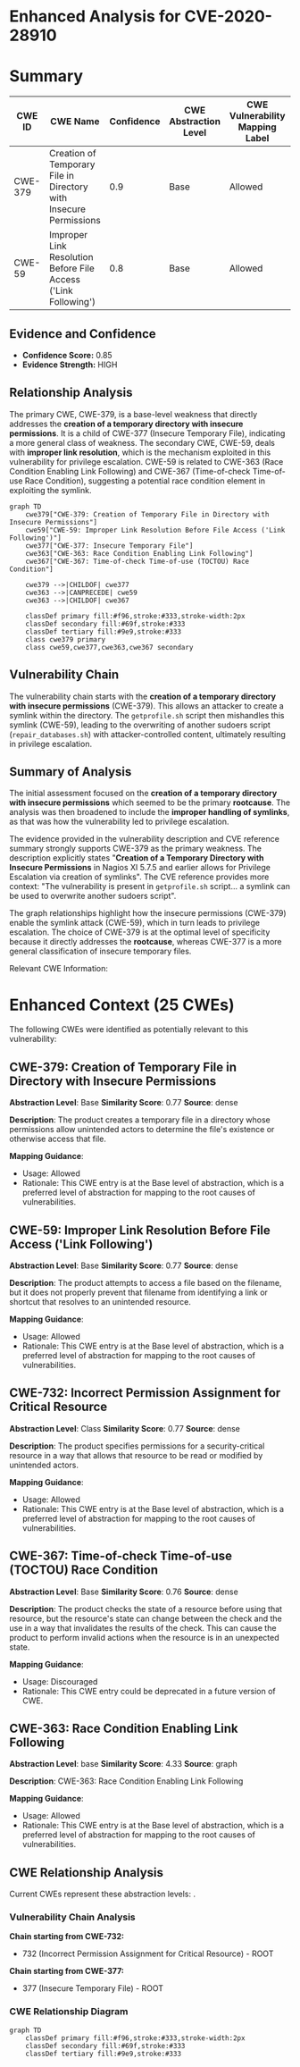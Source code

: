 # Enhanced Analysis for CVE-2020-28910

# Summary
| CWE ID | CWE Name | Confidence | CWE Abstraction Level | CWE Vulnerability Mapping Label | CWE-Vulnerability Mapping Notes |
|---|---|---|---|---|---|
| CWE-379 | Creation of Temporary File in Directory with Insecure Permissions | 0.9 | Base | Allowed | Primary CWE |
| CWE-59 | Improper Link Resolution Before File Access ('Link Following') | 0.8 | Base | Allowed | Secondary Candidate |

## Evidence and Confidence

*   **Confidence Score:** 0.85
*   **Evidence Strength:** HIGH

## Relationship Analysis
The primary CWE, CWE-379, is a base-level weakness that directly addresses the **creation of a temporary directory with insecure permissions**. It is a child of CWE-377 (Insecure Temporary File), indicating a more general class of weakness. The secondary CWE, CWE-59, deals with **improper link resolution**, which is the mechanism exploited in this vulnerability for privilege escalation. CWE-59 is related to CWE-363 (Race Condition Enabling Link Following) and CWE-367 (Time-of-check Time-of-use Race Condition), suggesting a potential race condition element in exploiting the symlink.

```mermaid
graph TD
    cwe379["CWE-379: Creation of Temporary File in Directory with Insecure Permissions"]
    cwe59["CWE-59: Improper Link Resolution Before File Access ('Link Following')"]
    cwe377["CWE-377: Insecure Temporary File"]
    cwe363["CWE-363: Race Condition Enabling Link Following"]
    cwe367["CWE-367: Time-of-check Time-of-use (TOCTOU) Race Condition"]

    cwe379 -->|CHILDOF| cwe377
    cwe363 -->|CANPRECEDE| cwe59
    cwe363 -->|CHILDOF| cwe367
    
    classDef primary fill:#f96,stroke:#333,stroke-width:2px
    classDef secondary fill:#69f,stroke:#333
    classDef tertiary fill:#9e9,stroke:#333
    class cwe379 primary
    class cwe59,cwe377,cwe363,cwe367 secondary
```

## Vulnerability Chain
The vulnerability chain starts with the **creation of a temporary directory with insecure permissions** (CWE-379). This allows an attacker to create a symlink within the directory. The `getprofile.sh` script then mishandles this symlink (CWE-59), leading to the overwriting of another sudoers script (`repair_databases.sh`) with attacker-controlled content, ultimately resulting in privilege escalation.

## Summary of Analysis
The initial assessment focused on the **creation of a temporary directory with insecure permissions** which seemed to be the primary **rootcause**. The analysis was then broadened to include the **improper handling of symlinks**, as that was how the vulnerability led to privilege escalation.

The evidence provided in the vulnerability description and CVE reference summary strongly supports CWE-379 as the primary weakness. The description explicitly states "**Creation of a Temporary Directory with Insecure Permissions** in Nagios XI 5.7.5 and earlier allows for Privilege Escalation via creation of symlinks". The CVE reference provides more context: "The vulnerability is present in `getprofile.sh` script... a symlink can be used to overwrite another sudoers script".

The graph relationships highlight how the insecure permissions (CWE-379) enable the symlink attack (CWE-59), which in turn leads to privilege escalation. The choice of CWE-379 is at the optimal level of specificity because it directly addresses the **rootcause**, whereas CWE-377 is a more general classification of insecure temporary files.

Relevant CWE Information:

# Enhanced Context (25 CWEs)
The following CWEs were identified as potentially relevant to this vulnerability:

## CWE-379: Creation of Temporary File in Directory with Insecure Permissions
**Abstraction Level**: Base
**Similarity Score**: 0.77
**Source**: dense

**Description**:
The product creates a temporary file in a directory whose permissions allow unintended actors to determine the file's existence or otherwise access that file.

**Mapping Guidance**:
- Usage: Allowed
- Rationale: This CWE entry is at the Base level of abstraction, which is a preferred level of abstraction for mapping to the root causes of vulnerabilities.

## CWE-59: Improper Link Resolution Before File Access ('Link Following')
**Abstraction Level**: Base
**Similarity Score**: 0.77
**Source**: dense

**Description**:
The product attempts to access a file based on the filename, but it does not properly prevent that filename from identifying a link or shortcut that resolves to an unintended resource.

**Mapping Guidance**:
- Usage: Allowed
- Rationale: This CWE entry is at the Base level of abstraction, which is a preferred level of abstraction for mapping to the root causes of vulnerabilities.

## CWE-732: Incorrect Permission Assignment for Critical Resource
**Abstraction Level**: Class
**Similarity Score**: 0.77
**Source**: dense

**Description**:
The product specifies permissions for a security-critical resource in a way that allows that resource to be read or modified by unintended actors.

**Mapping Guidance**:
- Usage: Allowed
- Rationale: This CWE entry is at the Base level of abstraction, which is a preferred level of abstraction for mapping to the root causes of vulnerabilities.

## CWE-367: Time-of-check Time-of-use (TOCTOU) Race Condition
**Abstraction Level**: Base
**Similarity Score**: 0.76
**Source**: dense

**Description**:
The product checks the state of a resource before using that resource, but the resource's state can change between the check and the use in a way that invalidates the results of the check. This can cause the product to perform invalid actions when the resource is in an unexpected state.

**Mapping Guidance**:
- Usage: Discouraged
- Rationale: This CWE entry could be deprecated in a future version of CWE.

## CWE-363: Race Condition Enabling Link Following
**Abstraction Level**: base
**Similarity Score**: 4.33
**Source**: graph

**Description**:
CWE-363: Race Condition Enabling Link Following

**Mapping Guidance**:
- Usage: Allowed
- Rationale: This CWE entry is at the Base level of abstraction, which is a preferred level of abstraction for mapping to the root causes of vulnerabilities.


## CWE Relationship Analysis

Current CWEs represent these abstraction levels: .


### Vulnerability Chain Analysis

**Chain starting from CWE-732:**
- 732 (Incorrect Permission Assignment for Critical Resource) - ROOT


**Chain starting from CWE-377:**
- 377 (Insecure Temporary File) - ROOT



### CWE Relationship Diagram

```mermaid
graph TD
    classDef primary fill:#f96,stroke:#333,stroke-width:2px
    classDef secondary fill:#69f,stroke:#333
    classDef tertiary fill:#9e9,stroke:#333
```